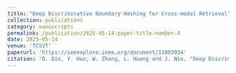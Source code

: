 ```yaml
---
title: "Deep Discriminative Boundary Hashing for Cross-modal Retrieval"
collection: publications
category: manuscripts
permalink: /publication/2025-05-14-paper-title-number-4
date: 2025-05-14
venue: 'TCSVT'
paperurl: 'https://ieeexplore.ieee.org/document/11003934'
citation: 'Q. Qin, Y. Huo, W. Zhang, L. Huang and J. Nie, "Deep Discriminative Boundary Hashing for Cross-modal Retrieval," IEEE Transactions on Circuits and Systems for Video Technology, doi: 10.1109/TCSVT.2025.3570128.'
---
```


